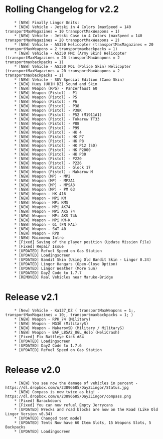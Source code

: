 Rolling Changelog for v2.2
==========
		* [NEW] Finally Lingor Units:
		* [NEW] Vehicle - Jetski in 4 Colors (maxSpeed = 140 transportMaxMagazines = 10 transportMaxWeapons = 1)
		* [NEW] Vehicle - Jetski Case in 4 Colors (maxSpeed = 140 transportMaxMagazines = 20 transportMaxWeapons = 2)
		* [NEW] Vehicle - AS350 Helicopter (transportMaxMagazines = 20 transportMaxWeapons = 2 transportmaxbackpacks = 1)
		* [NEW] Vehicle - AS350 PMC (Army Skin) Helicopter (transportMaxMagazines = 20 transportMaxWeapons = 2 transportmaxbackpacks = 1)
		* [NEW] Vehicle - AS350 POL (Police Skin) Helicopter (transportMaxMagazines = 20 transportMaxWeapons = 2 transportmaxbackpacks = 1)
		* [NEW] Vehicle - SUV Special Edition (Camo Skin)
		* [NEW] Huey (UH1H_DZ) Sound and Skin
		* [NEW] Weapon (RPG) - Panzerfaust 60
		* [NEW] Weapon (Pistol) - P1
		* [NEW] Weapon (Pistol) - P5
		* [NEW] Weapon (Pistol) - P6
		* [NEW] Weapon (Pistol) - P38
		* [NEW] Weapon (Pistol) - P38K
		* [NEW] Weapon (Pistol) - P52 (M1911A1)
		* [NEW] Weapon (Pistol) - Tokarew TT33
		* [NEW] Weapon (Pistol) - P88
		* [NEW] Weapon (Pistol) - P99
		* [NEW] Weapon (Pistol) - HK 4
		* [NEW] Weapon (Pistol) - HK P7
		* [NEW] Weapon (Pistol) - HK P8
		* [NEW] Weapon (Pistol) - HK P12 (SD)
		* [NEW] Weapon (Pistol) - HK P2000
		* [NEW] Weapon (Pistol) - HK P30
		* [NEW] Weapon (Pistol) - P220
		* [NEW] Weapon (Pistol) - P226
		* [NEW] Weapon (Pistol) - Glock 17
		* [NEW] Weapon (Pistol) - Makarow M
		* [NEW] Weapon (MP) - MP2
		* [NEW] Weapon (MP) - MP2A1
		* [NEW] Weapon (MP) - MPSA3
		* [NEW] Weapon (MP) - PM 63
		* [NEW] Weapon - HK 416
		* [NEW] Weapon - MPi KM
		* [NEW] Weapon - MPi KMS
		* [NEW] Weapon - MPi AK74
		* [NEW] Weapon - MPi AKS 74
		* [NEW] Weapon - MPi AKS 74k
		* [NEW] Weapon - MPi KM-K
		* [NEW] Weapon - G1 (FN FAL)
		* [NEW] Weapon - SWT 40
		* [NEW] Weapon - RPD
		* [NEW] Mainmenu Intro
		* [Fixed] Saving of the player position (Update Mission File)
		* [Fixed] Repair Issue
		* [UPDATED] Refuel Speed on Gas Station
		* [UPDATED] Loadingscreen
		* [UPDATED] Bandit Skin (Using Old Bandit Skin - Lingor 0.34)
		* [UPDATED] Lingor Hangars (Open-Close Option)
		* [UPDATED] Lingor Weather (More Sun)
		* [UPDATED] DayZ Code to 1.7.7
		* [REMOVED] Real Vehicles near Maruko-Bridge


Release v2.1
==========
			
		* [New] Vehicle - Ka137_DZ ( transportMaxWeapons = 1;, transportMaxMagazines = 10;, transportmaxbackpacks = 1; )
		* [NEW] Weapon - RPK_74 (Military)
		* [NEW] Weapon - MG36 (MilitaryS)
		* [NEW] Weapon - MakarovSD (Military / MilitaryS)
		* [NEW] Weapon - BAF_L85A2_UGL_Holo (HeliCrash)
		* [Fixed] Fix Battleye Kick #84
		* [UPDATED] Loadingscreen
		* [UPDATED] DayZ Code to 1.7.6
		* [UPDATED] Refuel Speed on Gas Station


Release v2.0
==========

		* [NEW] You see now the damage of vehicles in percent - https://dl.dropbox.com/u/23896685/DayZLingor/Status.jpg
		* [NEW] Compass is now twice as big! - https://dl.dropbox.com/u/23896685/DayZLingor/compass.png
		* [Fixed] Barackdoors
		* [Fixed] You can now refuel Empty Jerrycans
		* [UPDATED] Wrecks and road blocks are now on the Road (Like Old Lingor Version v0.34)
		* [UPDATED] Changed tent model
		* [UPDATED] Tents Now have 60 Item Slots, 15 Weapons Slots, 5 Backpacks
		* [UPDATED] Loadingscreen
